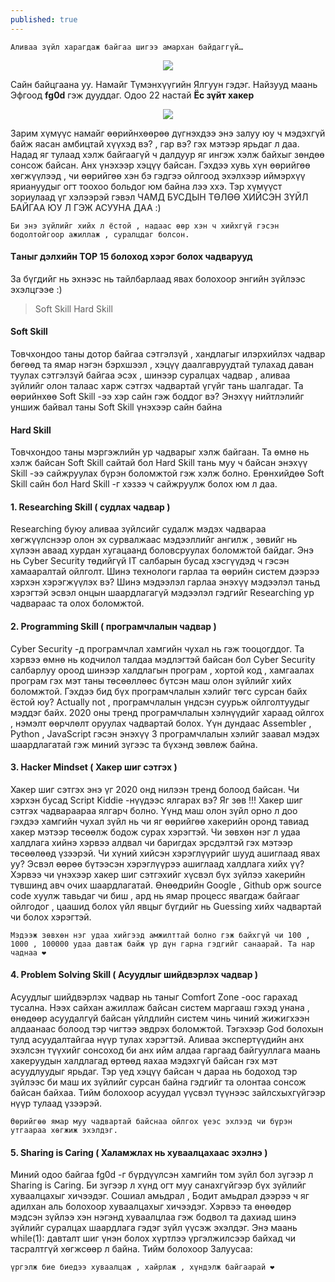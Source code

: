 ```yaml
---
published: true
---
```

`Аливаа зүйл харагдаж байгаа шигээ амархан байдаггүй…`

<p align="center">
  <img src="https://raw.githubusercontent.com/fg0d/fg0d.github.io/master/photos/htb/htb-1.jpeg">
</p>


Сайн байцгаана уу. Намайг Түмэнхүүгийн Ялгуун гэдэг. Найзууд маань Эфгоод **fg0d** гэж дууддаг. Одоо 22 настай **Ёс зүйт хакер**

<p align="center">
  <img src="https://raw.githubusercontent.com/fg0d/fg0d.github.io/master/photos/htb/htb-2.png">
</p>

Зарим хүмүүс намайг өөрийнхөөрөө дүгнэхдээ энэ залуу юу ч мэдэхгүй байж яасан амбицтай хүүхэд вэ? , гар вэ? гэх мэтээр ярьдаг л даа. Надад яг тулаад хэлж байгаагүй ч далдуур яг ингэж хэлж байхыг зөндөө сонсож байсан. Анх үнэхээр хэцүү байсан. Гэхдээ хувь хүн өөрийгөө хөгжүүлээд , чи өөрийгөө хэн бэ гэдгээ ойлгоод эхэлхээр иймэрхүү яриануудыг огт тоохоо больдог юм байна лээ ххэ. Тэр хүмүүст зориулаад үг хэлээрэй гэвэл ЧАМД БУСДЫН ТӨЛӨӨ ХИЙСЭН ЗҮЙЛ БАЙГАА ЮУ Л ГЭЖ АСУУНА ДАА :)

`Би энэ зүйлийг хийх л ёстой , надаас өөр хэн ч хийхгүй гэсэн бодолтойгоор ажиллаж , суралцдаг болсон.`

#### Tаныг дэлхийн TOP 15 болоход хэрэг болох чадварууд

За бүгдийг нь эхнээс нь тайлбарлаад явах болохоор энгийн зүйлээс эхэлцгээе :)

> Soft Skill
> Hard Skill

#### Soft Skill
Товчхондоо таны дотор байгаа сэтгэлзүй , хандлагыг илэрхийлэх чадвар бөгөөд та ямар нэгэн бэрхшээл , хэцүү даалгавруудтай тулахад даван туулах сэтгэлзүй байгаа эсэх , шинээр суралцах чадвар , аливаа зүйлийг олон талаас харж сэтгэх чадвартай үгүйг тань шалгадаг. Та өөрийнхөө Soft Skill -ээ хэр сайн гэж боддог вэ? Энэхүү нийтлэлийг уншиж байвал таны Soft Skill үнэхээр сайн байна

#### Hard Skill
Товчхондоо таны мэргэжлийн ур чадварыг хэлж байгаан. Та өмнө нь хэлж байсан Soft Skill сайтай бол Hard Skill тань муу ч байсан энэхүү Skill -ээ сайжруулах бүрэн боломжтой гэж хэлж болно. Ерөнхийдөө Soft Skill сайн бол Hard Skill -г хэзээ ч сайжруулж болох юм л даа.

#### 1. Researching Skill ( судлах чадвар )
Researching буюу аливаа зүйлсийг судалж мэдэх чадвараа хөгжүүлснээр олон эх сурвалжаас мэдээллийг ангилж , зөвийг нь хүлээн аваад хурдан хугацаанд боловсруулах боломжтой байдаг. Энэ нь Cyber Security төдийгүй IT салбарын бусад хэсгүүдэд ч гэсэн хамааралтай ойлголт. Шинэ технологи гарлаа та өөрийн систем дээрээ хэрхэн хэрэгжүүлэх вэ? Шинэ мэдээлэл гарлаа энэхүү мэдээлэл таньд хэрэгтэй эсвэл онцын шаардлагагүй мэдээлэл гэдгийг Researching ур чадвараас та олох боломжтой.

#### 2. Programming Skill ( програмчлалын чадвар )
Cyber Security -д програмчлал хамгийн чухал нь гэж тооцогддог. Та хэрвээ өмнө нь кодчилол талдаа мэдлэгтэй байсан бол Cyber Security салбарлуу ороод шинээр халдлагын програм , хортой код , хамгаалах програм гэх мэт таны төсөөллөөс бүтсэн маш олон зүйлийг хийх боломжтой. Гэхдээ бид бүх програмчлалын хэлийг төгс сурсан байх ёстой юу? Actually not , програмчлалын үндсэн суурьж ойлголтуудыг мэддэг байх. 2020 оны тренд програмчлалын хэлнүүдийг хараад ойлгох , нэмэлт өөрчлөлт оруулах чадвартай болох. Үүн дундаас Assembler , Python , JavaScript гэсэн энэхүү 3 програмчлалын хэлийг заавал мэдэх шаардлагатай гэж миний зүгээс та бүхэнд зөвлөж байна.

#### 3. Hacker Mindset ( Хакер шиг сэтгэх )
Хакер шиг сэтгэх энэ үг 2020 онд нилээн тренд болоод байсан. Чи хэрхэн бусад Script Kiddie -нүүдээс ялгарах вэ? Яг зөв !!! Хакер шиг сэтгэх чадвараараа ялгарч болно. Үүнд маш олон зүйл орно л доо гэхдээ хамгийн чухал зүйл нь чи яг өөрийгөө хакерийн оронд тавиад хакер мэтээр төсөөлж бодож сурах хэрэгтэй. Чи зөвхөн нэг л удаа халдлага хийнэ хэрвээ алдвал чи баригдах эрсдэлтэй гэх мэтээр төсөөлөөд үзээрэй. Чи хүний хийсэн хэрэглүүрийг шууд ашиглаад явах уу? Эсвэл өөрөө бүтээсэн хэрэглүүрээ ашиглаад халдлага хийх үү? Хэрвээ чи үнэхээр хакер шиг сэтгэхийг хүсвэл бүх зүйлээ хакерийн түвшинд авч очих шаардлагатай. Өнөөдрийн Google , Github орж source code хуулж тавьдаг чи биш , ард нь ямар процесс явагдаж байгааг ойлгодог , цаашид болох үйл явцыг бүгдийг нь Guessing хийх чадвартай чи болох хэрэгтэй.

`Мэдээж зөвхөн нэг удаа хийгээд амжилттай болно гэж байхгүй чи 100 , 1000 , 100000 удаа давтаж байж үр дүн гарна гэдгийг санаарай. Та нар чаднаа ❤`

#### 4. Problem Solving Skill ( Асуудлыг шийдвэрлэх чадвар )
Асуудлыг шийдвэрлэх чадвар нь таныг Comfort Zone -оос гарахад тусална. Нээх сайхан ажиллаж байсан систем маргааш гэхэд унана , өнөдөөр асуудалгүй байсан үйлдлийн систем чинь чиний жижигхээн алдаанаас болоод тэр чигтээ эвдрэх боломжтой. Тэгэхээр God болохын тулд асуудалтайгаа нүүр тулах хэрэгтэй. Аливаа экспертүүдийн анх эхэлсэн түүхийг сонсоход би анх ийм алдаа гаргаад байгууллага маань хакеруудын халдлагад өртөөд яахаа мэдэхгүй байсан гэх мэт асуудлуудыг ярьдаг. Тэр үед хэцүү байсан ч дараа нь бодоход тэр зүйлээс би маш их зүйлийг сурсан байна гэдгийг та олонтаа сонсож байсан байхаа. Тийм болохоор асуудал үүсвэл түүнээс зайлсхыхгүйгээр нүүр тулаад үзээрэй.

`Өөрийгөө ямар муу чадвартай байснаа ойлгох үеэс эхлээд чи бүрэн утгаараа хөгжиж эхэлдэг.`

#### 5. Sharing is Caring ( Халамжлах нь хуваалцахаас эхэлнэ )
Миний одоо байгаа fg0d -г бүрдүүлсэн хамгийн том зүйл бол зүгээр л Sharing is Caring. Би зүгээр л хүнд огт муу санахгүйгээр бүх зүйлийг хуваалцахыг хичээдэг. Сошиал амьдрал , Бодит амьдрал дээрээ ч яг адилхан аль болохоор хуваалцахыг хичээдэг. Хэрвээ та өнөөдөр мэдсэн зүйлээ хэн нэгэнд хуваалцлаа гэж бодвол та дахиад шинэ зүйлийг суралцах шаардлага гэдэг зүйл үүсэж эхэлдэг. Энэ маань while(1): давталт шиг үнэн болох хүртлээ үргэлжилсээр байхад чи тасралтгүй хөгжсөөр л байна. Тийм болохоор Залуусаа:

`үргэлж бие биедээ хуваалцаж , хайрлаж , хүндэлж байгаарай ❤`
